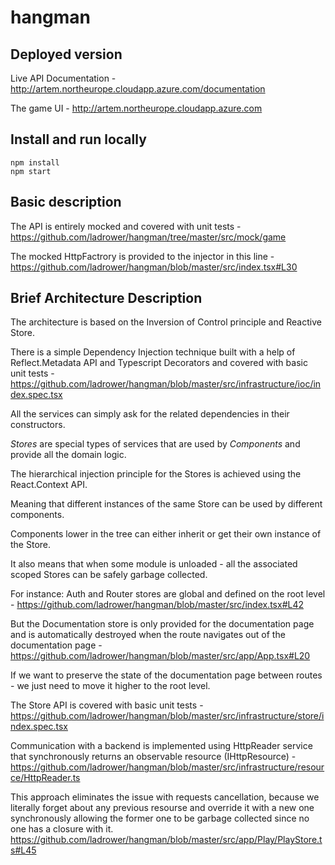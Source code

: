 # hangman

## Deployed version

Live API Documentation - http://artem.northeurope.cloudapp.azure.com/documentation

The game UI - http://artem.northeurope.cloudapp.azure.com

## Install and run locally

```
npm install
npm start
```

## Basic description

The API is entirely mocked and covered with unit tests - https://github.com/ladrower/hangman/tree/master/src/mock/game

The mocked HttpFactrory is provided to the injector in this line - https://github.com/ladrower/hangman/blob/master/src/index.tsx#L30

## Brief Architecture Description

The architecture is based on the Inversion of Control principle and Reactive Store.

There is a simple Dependency Injection technique built with a help of Reflect.Metadata API and Typescript Decorators
and covered with basic unit tests - https://github.com/ladrower/hangman/blob/master/src/infrastructure/ioc/index.spec.tsx

All the services can simply ask for the related dependencies in their constructors.

*Stores* are special types of services that are used by *Components* and provide all the domain logic.

The hierarchical injection principle for the Stores is achieved using the React.Context API.

Meaning that different instances of the same Store can be used by different components.

Components lower in the tree can either inherit or get their own instance of the Store.

It also means that when some module is unloaded - all the associated scoped Stores can be safely garbage collected.

For instance: Auth and Router stores are global and defined on the root level - https://github.com/ladrower/hangman/blob/master/src/index.tsx#L42

But the Documentation store is only provided for the documentation page 
and is automatically destroyed when the route navigates out of the documentation page - https://github.com/ladrower/hangman/blob/master/src/app/App.tsx#L20 

If we want to preserve the state of the documentation page between routes - we just need to move it higher to the root level.

The Store API is covered with basic unit tests - https://github.com/ladrower/hangman/blob/master/src/infrastructure/store/index.spec.tsx


Communication with a backend is implemented using HttpReader service that synchronously returns an observable resource (IHttpResource) - https://github.com/ladrower/hangman/blob/master/src/infrastructure/resource/HttpReader.ts

This approach eliminates the issue with requests cancellation, because we literally forget about any previous resourse and override it with a new one synchronously allowing the former one to be garbage collected since no one has a closure with it.
https://github.com/ladrower/hangman/blob/master/src/app/Play/PlayStore.ts#L45

